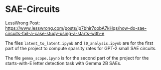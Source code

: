 # SAE-Circuits
LessWrong Post: https://www.lesswrong.com/posts/jp7bhir7oobA7kHqs/how-do-sae-circuits-fail-a-case-study-using-a-starts-with-e

The files `latent_to_latent.ipynb` and `l0_analysis.ipynb` are for the first part of the project to compute sparsity rates for GPT-2 small SAE circuits.

The file `gemma_scope.ipynb` is for the second part of the project for the starts-with-E letter detection task with Gemma 2B SAEs.
